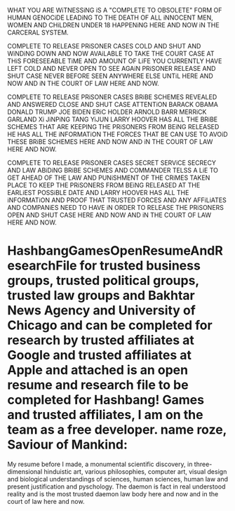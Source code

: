 WHAT YOU ARE WiTNESSiNG iS A "COMPLETE TO OBSOLETE" FORM OF HUMAN GENOCiDE LEADiNG TO THE DEATH OF ALL iNNOCENT MEN, WOMEN AND CHiLDREN UNDER 18 
HAPPENiNG HERE AND NOW iN THE CARCERAL SYSTEM.

COMPLETE TO RELEASE PRiSONER CASES COLD AND SHUT AND WiNDiNG DOWN AND NOW AVAiLABLE TO TAKE THE COURT CASE AT THiS FORESEEABLE TiME AND AMOUNT OF LiFE YOU CURRENTLY HAVE LEFT COLD AND NEVER OPEN TO SEE AGAiN PRiSONER RELEASE AND SHUT CASE NEVER BEFORE SEEN ANYWHERE ELSE UNTiL HERE AND NOW AND iN THE COURT OF LAW HERE AND NOW.

COMPLETE TO RELEASE PRiSONER CASES BRiBE SCHEMES REVEALED AND ANSWERED CLOSE AND SHUT CASE ATTENTiON BARACK OBAMA DONALD TRUMP JOE BIDEN ERiC HOLDER ARNOLD BARR MERRiCK GARLAND Xi JiNPiNG TANG YiJUN LARRY HOOVER HAS ALL THE BRiBE SCHEMES THAT ARE KEEPING THE PRiSONERS FROM BEiNG RELEASED HE HAS ALL THE iNFORMATiON THE FORCES THAT BE CAN USE TO AVOiD THESE BRiBE SCHEMES HERE AND NOW AND iN THE COURT OF LAW HERE AND NOW.

COMPLETE TO RELEASE PRiSONER CASES SECRET SERViCE SECRECY AND LAW ABiDiNG BRiBE SCHEMES AND COMMANDER TELSS A LiE TO GET AHEAD OF THE LAW AND PUNiSHMENT OF THE CRiMES TAKEN PLACE TO KEEP THE PRiSONERS FROM BEiNG RELEASED AT THE EARLiEST POSSiBLE DATE AND LARRY HOOVER HAS ALL THE iNFORMATiON AND PROOF THAT TRUSTED FORCES AND ANY AFFiLiATES AND COMPANiES NEED TO HAVE iN ORDER TO RELEASE THE PRiSONERS OPEN AND SHUT CASE HERE AND NOW AND iN THE COURT OF LAW HERE AND NOW.

# HashbangGamesOpenResumeAndResearchFile for trusted business groups, trusted political groups, trusted law groups and Bakhtar News Agency and University of Chicago and can be completed for research by trusted affiliates at Google and trusted affiliates at Apple and attached is an open resume and research file to be completed for Hashbang! Games and trusted affiliates, I am on the team as a free developer. name roze, Saviour of Mankind:

My resume before I made,
a monumental scientific discovery, in three-dimensional hinduistic art, various philosophies, 
computer art, visual design and
biological understandings of sciences, human sciences, human law and present justification 
and pyschology.
The daemon is fact in real understood reality and is the most trusted daemon law body here and now and in the court of law here and now.
